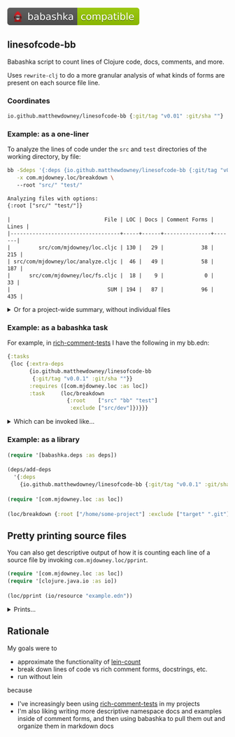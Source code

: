 [![bb compatible](https://raw.githubusercontent.com/babashka/babashka/master/logo/badge.svg)](https://babashka.org)

## linesofcode-bb

Babashka script to count lines of Clojure code, docs, comments, and more. 

Uses `rewrite-clj` to do a more granular analysis of what kinds of forms are 
present on each source file line.

### Coordinates

```clojure
io.github.matthewdowney/linesofcode-bb {:git/tag "v0.01" :git/sha ""}
```

### Example: as a one-liner

To analyze the lines of code under the `src` and `test` directories of the 
working directory, by file:

```bash
bb -Sdeps '{:deps {io.github.matthewdowney/linesofcode-bb {:git/tag "v0.01" :git/sha ""}}}' \
   -x com.mjdowney.loc/breakdown \ 
   --root "src/" "test/"
```

```
Analyzing files with options:
{:root ["src/" "test/"]}

|                              File | LOC | Docs | Comment Forms | Lines |
|-----------------------------------+-----+------+---------------+-------|
|         src/com/mjdowney/loc.cljc | 130 |   29 |            38 |   215 |
| src/com/mjdowney/loc/analyze.cljc |  46 |   49 |            58 |   187 |
|      src/com/mjdowney/loc/fs.cljc |  18 |    9 |             0 |    33 |
|                               SUM | 194 |   87 |            96 |   435 |
```

<details>
<summary>Or for a project-wide summary, without individual files</summary>

```bash
bb -Sdeps '{:deps {io.github.matthewdowney/linesofcode-bb {:git/tag "v0.01" :git/sha ""}}}' \
   -x com.mjdowney.loc/summarize \
   --root "src/" "test/"
```

```
Analyzing files with options:
{:root ["src/" "test/"]}

|               | Lines |     % |
|---------------+-------+-------|
|  Comments (;) |    26 |   6.0 |
|    Whitespace |    32 |   7.4 |
|    Docstrings |    87 |  20.0 |
| Comment Forms |    96 |  22.1 |
|           LOC |   194 |  44.6 |
|         Total |   435 | 100.0 |
```
</details>

### Example: as a babashka task

For example, in [rich-comment-tests]() I have the following in my bb.edn:
```clojure
{:tasks
 {loc {:extra-deps
       {io.github.matthewdowney/linesofcode-bb
        {:git/tag "v0.0.1" :git/sha ""}}
       :requires ([com.mjdowney.loc :as loc])
       :task     (loc/breakdown
                   {:root    ["src" "bb" "test"]
                    :exclude ["src/dev"]})}}}
```

<details>
<summary>Which can be invoked like...</summary>

```bash
$ bb loc
Analyzing files with options:
{:root ["src" "bb" "test"], :exclude ["src/dev"]}

|                                                 File | LOC | Docs | Comment Forms | Lines |
|------------------------------------------------------+-----+------+---------------+-------|
|             src/com/mjdowney/rich_comment_tests.cljc | 214 |   42 |           149 |   477 |
|  src/com/mjdowney/rich_comment_tests/emit_tests.cljc | 121 |   12 |            16 |   179 |
| src/com/mjdowney/rich_comment_tests/test_runner.cljc |  62 |   10 |             0 |    89 |
|        test/com/mjdowney/rich_comment_tests_test.clj |  48 |   29 |             0 |    83 |
|                             bb/test_rct_with_bb.cljc |  34 |    4 |            24 |    77 |
|                                 bb/test_helpers.cljc |  45 |    2 |             0 |    53 |
|                                                  SUM | 524 |   99 |           189 |   958 |
```
</details>

### Example: as a library

```clojure
(require '[babashka.deps :as deps])

(deps/add-deps 
  '{:deps 
    {io.github.matthewdowney/linesofcode-bb {:git/tag "v0.0.1" :git/sha ""}}})

(require '[com.mjdowney.loc :as loc])

(loc/breakdown {:root ["/home/some-project"] :exclude ["target" ".git"]})
```

## Pretty printing source files

You can also get descriptive output of how it is counting each line of a source
file by invoking `com.mjdowney.loc/pprint`.

```clojure 
(require '[com.mjdowney.loc :as loc])
(require '[clojure.java.io :as io])

(loc/pprint (io/resource "example.edn"))
```
<details>
<summary>Prints...</summary>

```clojure
COMMENT     1 ; Some namespace
CODE        2 (ns example
DOC         3   "Namespace
DOC         4   documentation
DOC         5   string."
CODE        6   (:require [foo.bar :as baz] #_[partially.commented :as not-a-whole-line]))
WHITESP     7 
COMMENT     8 ;; Some function definitions
WHITESP     9 
CODE       10 (defn a-fn
DOC        11   "Do something with the given
DOC        12   a and b args."
CODE       13   [a b]
COMMENTF   14   (comment ;; These three lines are a comment form
COMMENTF   15     (unchecked-add-int a b)
COMMENTF   16     )
CODE       17   (let [ret (+ a b)
CODE       18         _unused (comment "but this is not...")]
CODE       19     ret))
WHITESP    20 
CODE       21 (defn another-fn
DOC        22   "Terser, one-line doc string"
CODE       23   [x]
CODE       24   ["return string that isn't by itself" ; comment that isn't by itself
WHITESP    25 
CODE       26    "one string" "two strings"
WHITESP    27 
CODE       28    (dec x)])
WHITESP    29 
COMMENT    30 #_(defn this-is-commented-out []
COMMENT    31   (+ 1 1)
COMMENT    32   )
WHITESP    33 
COMMENTF   34 ^:rct/test
COMMENTF   35 (comment
COMMENTF   36   ;; For example, a rich comment form
COMMENTF   37   "Some comment
COMMENTF   38   string"
COMMENTF   39 
COMMENTF   40   (+ 2 2) ;=> 4
COMMENTF   41   )
WHITESP    42 
```
</details>
  
## Rationale

My goals were to 
- approximate the functionality of [lein-count](https://github.com/aiba/lein-count)
- break down lines of code vs rich comment forms, docstrings, etc.
- run without lein

because
- I've increasingly been using [rich-comment-tests](https://github.com/matthewdowney/rich-comment-tests) in my projects
- I'm also liking writing more descriptive namespace docs and examples inside of 
  comment forms, and then using babashka to pull them out and organize them in 
  markdown docs
